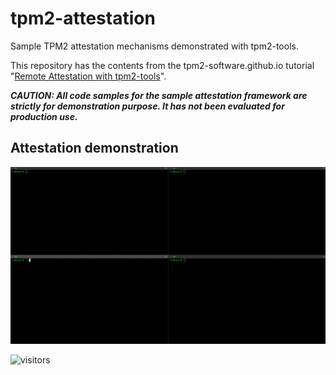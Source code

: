 # tpm2-attestation

Sample TPM2 attestation mechanisms demonstrated with tpm2-tools.<br>

This repository has the contents from the tpm2-software.github.io tutorial
"[Remote Attestation with tpm2-tools](https://tpm2-software.github.io/2020/06/12/Remote-Attestation-With-tpm2-tools.html)".

***CAUTION: All code samples for the sample attestation framework are strictly for
demonstration purpose. It has not been evaluated for production use.***

## Attestation demonstration
![Attestation-demo](/docs/diagrams/tpm2-attestation-demo.gif)

![visitors](https://visitor-badge.glitch.me/badge?page_id=tpm2-attestation-visitor-badge)
